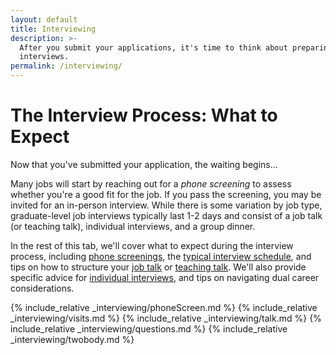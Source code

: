 ```yaml
---
layout: default
title: Interviewing
description: >-
  After you submit your applications, it's time to think about preparing for 
  interviews.
permalink: /interviewing/
---
```


# The Interview Process: What to Expect

Now that you've submitted your application, the waiting begins...

Many jobs will start by reaching out for a *phone screening* to assess whether you're a good 
fit for the job. If you pass the screening, you may be invited for an in-person 
interview. While there is some variation by job type, 
<span class="highlight">graduate-level job interviews 
typically last 1-2 days and consist of a job talk (or teaching talk), 
individual interviews, and a group dinner.</span>

In the rest of this tab, we'll cover what to expect during the interview process, 
including [phone screenings](#phone-screening), the [typical interview schedule](#interview-visit-overview), 
and tips on how to structure your [job talk](#preparing-your-job-talk) or [teaching talk](#preparing-your-teaching-talk). We'll also provide specific 
advice for [individual interviews](#individual-interview-questions), and tips on
navigating dual career considerations.

{% include_relative _interviewing/phoneScreen.md %}
{% include_relative _interviewing/visits.md %}
{% include_relative _interviewing/talk.md %}
{% include_relative _interviewing/questions.md %}
{% include_relative _interviewing/twobody.md %}
